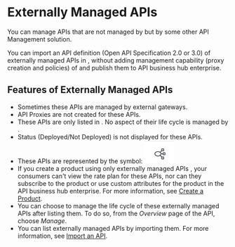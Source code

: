 <!-- loio848015dfbb704293aec771ff84a21072 -->

# Externally Managed APIs

You can manage APIs that are not managed by but by some other API Management solution.

You can import an API definition \(Open API Specification 2.0 or 3.0\) of externally managed APIs in , without adding management capability \(proxy creation and policies\) of and publish them to API business hub enterprise.



<a name="loio848015dfbb704293aec771ff84a21072__section_ql1_fyb_mnb"/>

## Features of Externally Managed APIs

-   Sometimes these APIs are managed by external gateways.
-   API Proxies are not created for these APIs.
-   These APIs are only listed in . No aspect of their life cycle is managed by .
-   Status \(Deployed/Not Deployed\) is not displayed for these APIs.
-   These APIs are represented by the symbol: ![](images/External_API_94e5ac7.png)
-   If you create a product using only externally managed APIs , your consumers can't view the rate plan for these APIs, nor can they subscribe to the product or use custom attributes for the product in the API business hub enterprise. For more information, see [Create a Product](create-a-product-d769622.md).
-   You can choose to manage the life cycle of these externally managed APIs after listing them. To do so, from the *Overview* page of the API, choose *Manage*.
-   You can list externally managed APIs by importing them. For more information, see [Import an API](import-an-api-9342a93.md).

